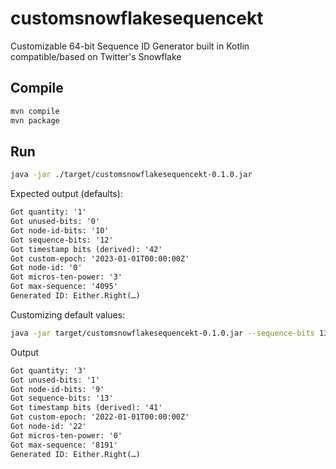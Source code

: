 # customsnowflakesequencekt
Customizable 64-bit Sequence ID Generator built in Kotlin compatible/based on Twitter's Snowflake

## Compile

```sh
mvn compile
mvn package
```

## Run

```sh
java -jar ./target/customsnowflakesequencekt-0.1.0.jar
```

Expected output (defaults):

```txt
Got quantity: '1'
Got unused-bits: '0'
Got node-id-bits: '10'
Got sequence-bits: '12'
Got timestamp bits (derived): '42'
Got custom-epoch: '2023-01-01T00:00:00Z'
Got node-id: '0'
Got micros-ten-power: '3'
Got max-sequence: '4095'
Generated ID: Either.Right(…)
```

Customizing default values:

```sh
java -jar target/customsnowflakesequencekt-0.1.0.jar --sequence-bits 13 --quantity 3 --node-id-bits 9 --unused-bits 1 --custom-epoch '2022-01-01T00:00:00Z' --node-id 22 --micros-ten-power 2
```

Output

```txt
Got quantity: '3'
Got unused-bits: '1'
Got node-id-bits: '9'
Got sequence-bits: '13'
Got timestamp bits (derived): '41'
Got custom-epoch: '2022-01-01T00:00:00Z'
Got node-id: '22'
Got micros-ten-power: '0'
Got max-sequence: '8191'
Generated ID: Either.Right(…)
```